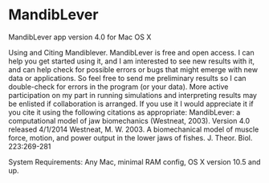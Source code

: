 MandibLever
===========

MandibLever app version 4.0 for Mac OS X

Using and Citing Mandiblever.  MandibLever is free and open access. I can help you get started using it, and I am interested to see new results with it, and can help check for possible errors or bugs that might emerge with new data or applications.  So feel free to send me preliminary results so I can double-check for errors in the program (or your data). More active participation on my part in running simulations and interpreting results may be enlisted if collaboration is arranged.  If you use it I would appreciate it if you cite it using the following citations as appropriate:
MandibLever: a computational model of jaw biomechanics (Westneat, 2003). Version 4.0 released 4/1/2014
Westneat, M. W. 2003.  A biomechanical model of muscle force, motion, and power output in the lower jaws of fishes.  J. Theor. Biol.  223:269-281

System Requirements:
Any Mac, minimal RAM config, OS X version 10.5 and up.
